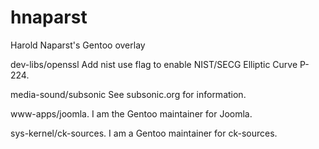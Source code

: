 hnaparst
=========

Harold Naparst's Gentoo overlay

dev-libs/openssl  Add nist use flag to enable NIST/SECG Elliptic Curve P-224.

media-sound/subsonic See subsonic.org for information.

www-apps/joomla.  I am the Gentoo maintainer for Joomla.

sys-kernel/ck-sources.  I am a Gentoo maintainer for ck-sources.